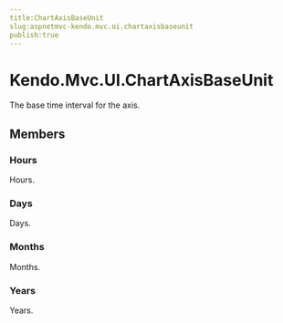 ```yaml
---
title:ChartAxisBaseUnit
slug:aspnetmvc-kendo.mvc.ui.chartaxisbaseunit
publish:true
---
```


# Kendo.Mvc.UI.ChartAxisBaseUnit

The base time interval for the axis.

## Members

### Hours
Hours.

### Days
Days.

### Months
Months.

### Years
Years.